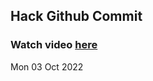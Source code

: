 
 ## Hack Github Commit 
 ### Watch video <a href="https://www.youtube.com">here</a> 
 Mon 03 Oct 2022 
